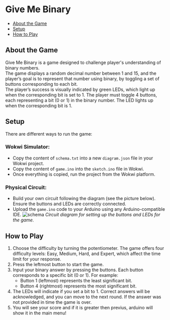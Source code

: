 # Give Me Binary

- [About the Game](#about-the-game)  
- [Setup](#setup)  
- [How to Play](#how-to-play)  

## About the Game
Give Me Binary is a game designed to challenge player's understanding of binary numbers.  
The game displays a random decimal number between 1 and 15, and the player’s goal is to represent that number using binary, by toggling a set of buttons corresponding to each bit.  
The player’s success is visually indicated by green LEDs, which light up when the corresponding bit is set to 1.
The player must toggle 4 buttons, each representing a bit (0 or 1) in the binary number. The LED lights up when the corresponding bit is 1.

## Setup
There are different ways to run the game:

### Wokwi Simulator:
- Copy the content of `schema.txt` into a new `diagram.json` file in your Wokwi project.
- Copy the content of `game.ino` into the `sketch.ino` file in Wokwi.
- Once everything is copied, run the project from the Wokwi platform.

### Physical Circuit:
- Build your own circuit following the diagram (see the picture below). Ensure the buttons and LEDs are correctly connected.
- Upload the `game.ino` code to your Arduino using any Arduino-compatible IDE.
![schema](https://github.com/user-attachments/assets/91a0a092-70a2-438e-bb69-d514eb459502)
*Circuit diagram for setting up the buttons and LEDs for the game.*

## How to Play
1. Choose the difficulty by turning the potentiometer. The game offers four difficulty levels: Easy, Medium, Hard, and Expert, which affect the time limit for your response.
2. Press the leftmost button to start the game.
3. Input your binary answer by pressing the buttons. Each button corresponds to a specific bit (0 or 1). For example:
   - Button 1 (leftmost) represents the least significant bit.
   - Button 4 (rightmost) represents the most significant bit.
4. The LEDs will indicate if you set a bit to 1. Correct answers will be acknowledged, and you can move to the next round. If the answer was not provided in time the game is over.
5. You will see your score and if it is greater then previus, arduino will show it in the main menu!


